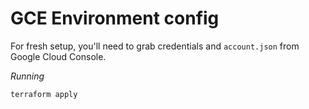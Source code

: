 GCE Environment config
======================

For fresh setup, you'll need to grab credentials and `account.json` from Google Cloud Console.

*Running*

`terraform apply`
